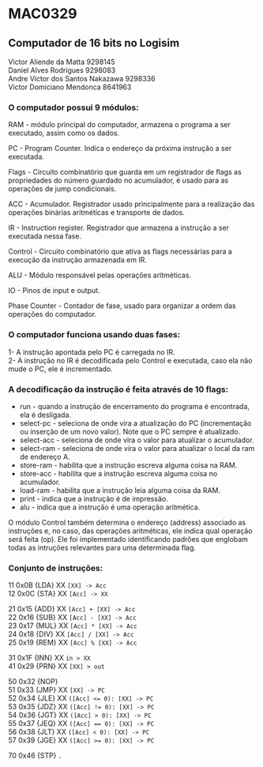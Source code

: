 # MAC0329
## Computador de 16 bits no Logisim  
Victor Aliende da Matta          9298145  
Daniel Alves Rodrigues           9298083  
Andre Victor dos Santos Nakazawa 9298336  
Victor Domiciano Mendonca        8641963  

### O computador possui 9 módulos:
RAM - módulo principal do computador, armazena o programa a ser executado, assim
como os dados.  
  
PC - Program Counter. Indica o endereço da próxima instrução a ser executada.  
  
Flags - Circuito combinatório que guarda em um registrador de flags as propriedades
do número guardado no acumulador, é usado para as operações de jump condicionais.  
  
ACC - Acumulador. Registrador usado principalmente para a realização das operações
binárias aritméticas e transporte de dados.  
  
IR - Instruction register. Registrador que armazena a instrução a ser executada 
nessa fase.  
  
Control - Circuito combinatório que ativa as flags necessárias para a execução da
instrução armazenada em IR.  
  
ALU - Módulo responsável pelas operações aritméticas.  
  
IO - Pinos de input e output.  
  
Phase Counter - Contador de fase, usado para organizar a ordem das operações do 
computador.  
  
### O computador funciona usando duas fases:  
1- A instrução apontada pelo PC é carregada no IR.  
2- A instrução no IR é decodificada pelo Control e executada, caso ela não mude 
o PC, ele é incrementado.  

### A decodificação da instrução é feita através de 10 flags:  
* run - quando a instrução de encerramento do programa é encontrada, ela é desligada.  
* select-pc - seleciona de onde vira a atualização do PC (incrementação ou inserção
de um novo valor). Note que o PC sempre é atualizado.  
* select-acc - seleciona de onde vira o valor para atualizar o acumulador.  
* select-ram - seleciona de onde vira o valor para atualizar o local da ram de endereço A.  
* store-ram - habilita que a instrução escreva alguma coisa na RAM.  
* store-acc - habilita que a instrução escreva alguma coisa no acumulador.  
* load-ram - habilita que a instrução leia alguma coisa da RAM.  
* print - indica que a instrução é de impressão.  
* alu - indica que a instrução é uma operação aritmética.  

O módulo Control também determina o endereço (address) associado as instruções e, no caso,
das operações aritméticas, ele indica qual operação será feita (op). Ele foi implementado
identificando padrões que englobam todas as intruções relevantes para uma determinada flag.  

### Conjunto de instruções:

11 0x0B {LDA} XX    `[XX] -> Acc`  
12 0x0C {STA} XX    `[Acc] -> XX`  
  
21 0x15 {ADD} XX    `[Acc] + [XX] -> Acc`  
22 0x16 {SUB} XX    `[Acc] - [XX] -> Acc`  
23 0x17 {MUL} XX    `[Acc] * [XX] -> Acc`  
24 0x18 {DIV} XX    `[Acc] / [XX] -> Acc`  
25 0x19 {REM} XX    `[Acc] % [XX] -> Acc`  
  
31 0x1F {INN} XX    `in > XX`  
41 0x29 {PRN} XX    `[XX] > out`  
  
50 0x32 {NOP}  
51 0x33 {JMP} XX    `[XX] -> PC`  
52 0x34 {JLE} XX    `([Acc] <= 0): [XX] -> PC`  
53 0x35 {JDZ} XX    `([Acc] != 0): [XX] -> PC`  
54 0x36 {JGT} XX    `([Acc] > 0): [XX] -> PC`  
55 0x37 {JEQ} XX    `([Acc] == 0): [XX] -> PC`  
56 0x38 {JLT} XX    `([Acc] < 0): [XX] -> PC`  
57 0x39 {JGE} XX    `([Acc] >= 0): [XX] -> PC`  
  
70 0x46 {STP}       `.`  

